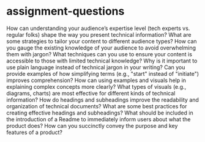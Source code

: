 # assignment-questions
How can understanding your audience’s expertise level (tech experts vs. regular folks) shape the way you present technical information?
What are some strategies to tailor your content to different audience types?
How can you gauge the existing knowledge of your audience to avoid overwhelming them with jargon?
What techniques can you use to ensure your content is accessible to those with limited technical knowledge?
Why is it important to use plain language instead of technical jargon in your writing?
Can you provide examples of how simplifying terms (e.g., "start" instead of "initiate") improves comprehension?
How can using examples and visuals help in explaining complex concepts more clearly?
What types of visuals (e.g., diagrams, charts) are most effective for different kinds of technical information?
How do headings and subheadings improve the readability and organization of technical documents?
What are some best practices for creating effective headings and subheadings?
What should be included in the introduction of a Readme to immediately inform users about what the product does?
How can you succinctly convey the purpose and key features of a product?
